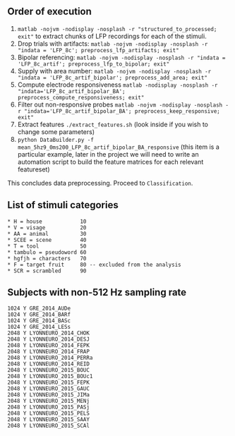 ## Order of execution

1. `matlab -nojvm -nodisplay -nosplash -r "structured_to_processed; exit"` to extract chunks of LFP recordings for each of the stimuli.  
2. Drop trials with artifacts: `matlab -nojvm -nodisplay -nosplash -r "indata = 'LFP_8c'; preprocess_lfp_artifacts; exit"`  
3. Bipolar referencing: `matlab -nojvm -nodisplay -nosplash -r "indata = 'LFP_8c_artif'; preprocess_lfp_to_bipolar; exit"`  
4. Supply with area number: `matlab -nojvm -nodisplay -nosplash -r "indata = 'LFP_8c_artif_bipolar'; preprocess_add_area; exit"`  
5. Compute electrode responsiveness `matlab -nodisplay -nosplash -r "indata='LFP_8c_artif_bipolar_BA'; preprocess_compute_responsiveness; exit"`  
6. Filter out non-responsive probes `matlab -nojvm -nodisplay -nosplash -r "indata='LFP_8c_artif_bipolar_BA'; preprocess_keep_responsive; exit"`  
7. Extract features `./extract_features.sh` (look inside if you wish to change some parameters)  
8. `python DataBuilder.py -f mean_5hz9_0ms200_LFP_8c_artif_bipolar_BA_responsive` (this item is a particular example, later in the project we will need to write an automation script to build the feature matrices for each relevant featureset)

This concludes data preprocessing. Proceed to `Classification`.

## List of stimuli categories

    * H = house            10
    * V = visage           20
    * AA = animal          30
    * SCEE = scene         40
    * T = tool             50
    * tambulo = pseudoword 60
    * hgfjh = characters   70
    * F = target fruit     80 -- excluded from the analysis
    * SCR = scrambled      90

## Subjects with non-512 Hz sampling rate

```
1024 Y GRE_2014_AUDe
1024 Y GRE_2014_BARf
1024 Y GRE_2014_BASc
1024 Y GRE_2014_LESs
2048 Y LYONNEURO_2014_CHOK
2048 Y LYONNEURO_2014_DESJ
2048 Y LYONNEURO_2014_FEPK
2048 Y LYONNEURO_2014_FRAP
2048 Y LYONNEURO_2014_PERRa
2048 Y LYONNEURO_2014_REID
2048 Y LYONNEURO_2015_BOUC
2048 Y LYONNEURO_2015_BOUc1
2048 Y LYONNEURO_2015_FEPK
2048 Y LYONNEURO_2015_GAUC
2048 Y LYONNEURO_2015_JIMa
2048 Y LYONNEURO_2015_MENj
2048 Y LYONNEURO_2015_PASj
2048 Y LYONNEURO_2015_PELS
2048 Y LYONNEURO_2015_SAAY
2048 Y LYONNEURO_2015_SCAl
```
